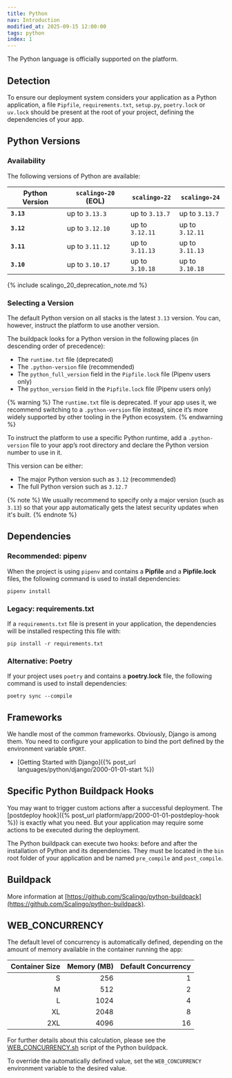 ```yaml
---
title: Python
nav: Introduction
modified_at: 2025-09-15 12:00:00
tags: python
index: 1
---
```


The Python language is officially supported on the platform.

## Detection

To ensure our deployment system considers your application as a Python
application, a file `Pipfile`, `requirements.txt`, `setup.py`, `poetry.lock` or
`uv.lock` should be present at the root of your project, defining the
dependencies of your app.

## Python Versions

### Availability

The following versions of Python are available:

| Python Version | `scalingo-20` (EOL) | `scalingo-22`   | `scalingo-24`   |
| -------------- | ------------------- | --------------- | --------------- |
| **`3.13`**     | up to `3.13.3`      | up to `3.13.7`  | up to `3.13.7`  |
| **`3.12`**     | up to `3.12.10`     | up to `3.12.11` | up to `3.12.11` |
| **`3.11`**     | up to `3.11.12`     | up to `3.11.13` | up to `3.11.13` |
| **`3.10`**     | up to `3.10.17`     | up to `3.10.18` | up to `3.10.18` |

{% include scalingo_20_deprecation_note.md %}

### Selecting a Version

The default Python version on all stacks is the latest `3.13` version.
You can, however, instruct the platform to use another version.

The buildpack looks for a Python version in the following places (in descending
order of precedence):

- The `runtime.txt` file (deprecated)
- The `.python-version` file (recommended)
- The `python_full_version` field in the `Pipfile.lock` file (Pipenv users
  only)
- The `python_version` field in the `Pipfile.lock` file (Pipenv users only)

{% warning %}
The `runtime.txt` file is deprecated. If your app uses it, we recommend
switching to a `.python-version` file instead, since it’s more widely supported
by other tooling in the Python ecosystem.
{% endwarning %}

To instruct the platform to use a specific Python runtime, add a
`.python-version` file to your app’s root directory and declare the Python
version number to use in it.

This version can be either:

- The major Python version such as `3.12` (recommended)
- The full Python version such as `3.12.7`

{% note %}
We usually recommend to specify only a major version (such as `3.13`) so that
your app automatically gets the latest security updates when it's built.
{% endnote %}


## Dependencies

### Recommended: pipenv

When the project is using `pipenv` and contains a **Pipfile** and a
**Pipfile.lock** files, the following command is used to install dependencies:

```
pipenv install
```

### Legacy: requirements.txt

If a `requirements.txt` file is present in your application, the dependencies
will be installed respecting this file with:

```
pip install -r requirements.txt
```

### Alternative: Poetry

If your project uses `poetry` and contains a **poetry.lock** file, the following command is used to install dependencies:

```
poetry sync --compile
```

## Frameworks

We handle most of the common frameworks. Obviously, Django is among them. You need to
configure your application to bind the port defined by the environment variable `$PORT`.

* [Getting Started with Django]({% post_url languages/python/django/2000-01-01-start %})

## Specific Python Buildpack Hooks

You may want to trigger custom actions after a successful deployment. The [postdeploy hook]({%
post_url platform/app/2000-01-01-postdeploy-hook %}) is exactly what you need. But your
application may require some actions to be executed during the deployment.

The Python buildpack can execute two hooks: before and after the installation of Python and its
dependencies. They must be located in the `bin` root folder of your application and be named
`pre_compile` and `post_compile`.

## Buildpack

More information at
[https://github.com/Scalingo/python-buildpack](https://github.com/Scalingo/python-buildpack).

## WEB_CONCURRENCY

The default level of concurrency is automatically defined, depending on the amount of memory available in the container running the app:

| Container Size | Memory (MB) | Default Concurrency |
| -------------: | ----------: |-------------------: |
| S              | 256         | 1                   |
| M              | 512         | 2                   |
| L              | 1024        | 4                   |
| XL             | 2048        | 8                   |
| 2XL            | 4096        | 16                  |

For further details about this calculation, please see the [WEB_CONCURRENCY.sh](https://github.com/Scalingo/python-buildpack/blob/master/vendor/WEB_CONCURRENCY.sh) script of the Python buildpack.

To override the automatically defined value, set the `WEB_CONCURRENCY` environment variable to the desired value.
